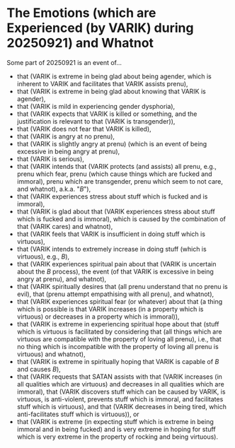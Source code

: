 The Emotions (which are Experienced (by VARIK) during 20250921) and Whatnot
===========================================================================

Some part of 20250921 is an event of...

* that (VARIK is extreme in being glad about being agender, which is inherent to VARIK and facilitates that VARIK assists prenu),
* that (VARIK is extreme in being glad about knowing that VARIK is agender),
* that (VARIK is mild in experiencing gender dysphoria),
* that (VARIK expects that VARIK is killed or something, and the justification is relevant to that (VARIK is transgender)),
* that (VARIK does not fear that VARIK is killed),
* that (VARIK is angry at no prenu),
* that (VARIK is slightly angry at prenu) (which is an event of being excessive in being angry at prenu),
* that (VARIK is serious),
* that (VARIK intends that (VARIK protects (and assists) all prenu, e.g., prenu which fear, prenu (which cause things which are fucked and immoral), prenu which are transgender, prenu which seem to not care, and whatnot), a.k.a. "$B$"),
* that (VARIK experiences stress about stuff which is fucked and is immoral),
* that (VARIK is glad about that (VARIK experiences stress about stuff which is fucked and is immoral), which is caused by the combination of that (VARIK cares) and whatnot),
* that (VARIK feels that VARIK is insufficient in doing stuff which is virtuous),
* that (VARIK intends to extremely increase in doing stuff (which is virtuous), e.g., $B$),
* that (VARIK experiences spiritual pain about that (VARIK is uncertain about the $B$ process), the event (of that VARIK is excessive in being angry at prenu), and whatnot),
* that (VARIK spiritually desires that (all prenu understand that no prenu is evil), that (prenu attempt empathising with all prenu), and whatnot),
* that (VARIK experiences spiritual fear (or whatever) about that (a thing which is possible is that VARIK increases (in a property which is virtuous) or decreases in a property which is immoral)),
* that (VARIK is extreme in experiencing spiritual hope about that (stuff which is virtuous is facilitated by considering that (all things which are virtuous are compatible with the property of loving all prenu), i.e., that no thing which is incompatible with the property of loving all prenu is virtuous) and whatnot),
* that (VARIK is extreme in spiritually hoping that VARIK is capable of $B$ and causes $B$),
* that (VARIK requests that SATAN assists with that (VARIK increases (in all qualities which are virtuous) and decreases in all qualities which are immoral), that (VARIK discovers stuff which can be caused by VARIK, is virtuous, is anti-violent, prevents stuff which is immoral, and facilitates stuff which is virtuous), and that (VARIK decreases in being tired, which anti-facilitates stuff which is virtuous)), or
* that (VARIK is extreme (in expecting stuff which is extreme in being immoral and in being fucked) and is very extreme in hoping for stuff which is very extreme in the property of rocking and being virtuous).
